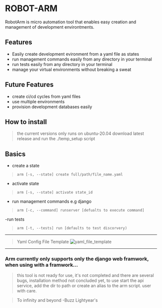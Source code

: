 # ROBOT-ARM

RobotArm is micro automation tool that enables easy creation and management of development environtments.

## Features
- Easily create development evironment from a yaml file as states
- run management commands easily from any directory in your terminal
- run tests easily from any directory in your terminal
- manage your virtual environments without breaking a sweat

## Future Features
- create ci/cd cycles from yaml files
- use multiple environments
- provision development databases easily

## How to install
> the current versions only runs on ubuntu-20.04
> download latest release
> and run the ./temp_setup script

## Basics
- create a state
> ``arm [-s, --state] create full/path/file_name.yaml``

- activate state
> ``arm [-s, --state] activate state_id``

- run management commands e.g django
>``arm [-c, --command] runserver [defualts to execute command]``
    
-run tests
>``arm [-t, --tests] run [defaults to test discorvery)``
------------------------------------------------------------------------------------------------------------------------
>
> Yaml Config File Template
![yaml_file_template](https://user-images.githubusercontent.com/41565098/161405937-e4ecefe8-738b-434e-9666-4ab98f40be64.jpg)
>
--------------------------------------------------------------------------------------------------------------------------

### Arm currently only supports only the django web framwork, when using with a framwork...

> this tool is not ready for use, it's not completed and there are several bugs, installation method not concluded yet, to use start the api service, add the dir to path or create an alias to the arm script. user with care.

> To infinity and beyond
> -Buzz Lightyear's
